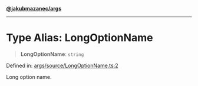 [**@jakubmazanec/args**](../README.md)

---

# Type Alias: LongOptionName

> **LongOptionName**: `string`

Defined in:
[args/source/LongOptionName.ts:2](https://github.com/jakubmazanec/tools/blob/f779e75b9ef98389e12e52575295bd1ef364daca/packages/args/source/LongOptionName.ts#L2)

Long option name.
